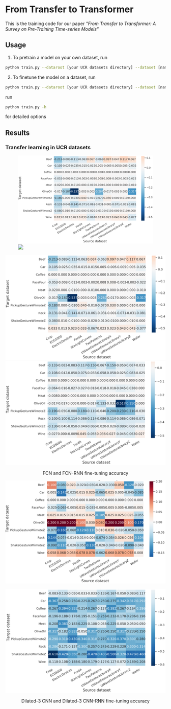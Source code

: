 # From Transfer to Transformer

This is the training code for our paper *"From Transfer to Transformer: A Survey on
Pre-Training Time-series Models"*


## Usage
1. To pretrain a model on your own dataset, run

```bash
python train.py --dataroot [your UCR datasets directory] --dataset [name of the dataset you want to pretrain on] --backbone [fcn or dilated] --mode pretrain ...
```

2. To finetune the model on a dataset, run

```bash
python train.py --dataroot [your UCR datasets directory] --dataset [name of the dataset you want to finetune on] --source_dataset [the dataset you pretrained on] --save_dir [the directory to save the pretrained weights] --mode finetune ...

```

run 
```bash 
python train.py -h
```
for detailed options

## Results
### Transfer learning in UCR datasets
<figure class="half">
    <img src="png/fcn_finetuning.png">
    <img src="hpng/fcn_finetuning.png">
</figure>

![FCN](png/fcn_finetuning.png "FCN Fine-tuning accuracy")![FCN-RNN](/png/fcn_rnn_finetuning.png "FCN-RNN fine-tuning accuracy")

<center>FCN and FCN-RNN fine-tuning accuracy</center>

![Dilated3CNN](/png/dilated3cnn_finetuning.png "Dilated-3 CNN Fine-tuning accuracy")

![Dilated3CNN](/png/dilated3cnn_rnn_finetuning.png "Dilated-3 CNN-RNN fine-tuning accuracy")
<center>Dilated-3 CNN and  Dilated-3 CNN-RNN fine-tuning accuracy</center>